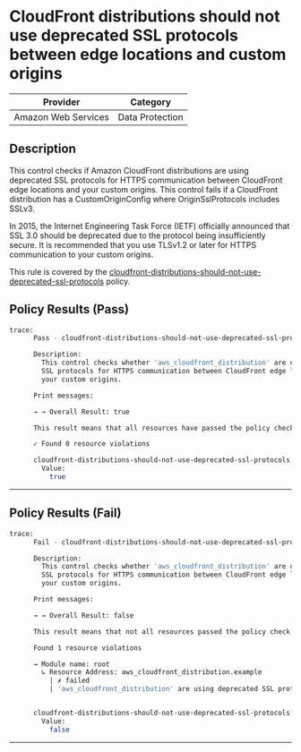 # CloudFront distributions should not use deprecated SSL protocols between edge locations and custom origins

| Provider            | Category        |
|---------------------|-----------------|
| Amazon Web Services | Data Protection |

## Description

This control checks if Amazon CloudFront distributions are using deprecated SSL protocols for HTTPS communication between CloudFront edge locations and your custom origins. This control fails if a CloudFront distribution has a CustomOriginConfig where OriginSslProtocols includes SSLv3.

In 2015, the Internet Engineering Task Force (IETF) officially announced that SSL 3.0 should be deprecated due to the protocol being insufficiently secure. It is recommended that you use TLSv1.2 or later for HTTPS communication to your custom origins.

This rule is covered by the [cloudfront-distributions-should-not-use-deprecated-ssl-protocols](https://github.com/hashicorp/policy-library-NIST-Policy-Set-for-AWS-Terraform/blob/main/policies/cloudfront/cloudfront-distributions-should-not-use-deprecated-ssl-protocols.sentinel) policy.

## Policy Results (Pass)
```bash
trace:
      Pass - cloudfront-distributions-should-not-use-deprecated-ssl-protocols.sentinel

      Description:
        This control checks whether 'aws_cloudfront_distribution' are using deprecated
        SSL protocols for HTTPS communication between CloudFront edge locations and
        your custom origins.

      Print messages:

      → → Overall Result: true

      This result means that all resources have passed the policy check for the policy cloudfront-distributions-should-not-use-deprecated-ssl-protocols.

      ✓ Found 0 resource violations

      cloudfront-distributions-should-not-use-deprecated-ssl-protocols.sentinel:51:1 - Rule "main"
        Value:
          true
```

---

## Policy Results (Fail)
```bash
trace:
      Fail - cloudfront-distributions-should-not-use-deprecated-ssl-protocols.sentinel

      Description:
        This control checks whether 'aws_cloudfront_distribution' are using deprecated
        SSL protocols for HTTPS communication between CloudFront edge locations and
        your custom origins.

      Print messages:

      → → Overall Result: false

      This result means that not all resources passed the policy check and the protected behavior is not allowed for the policy cloudfront-distributions-should-not-use-deprecated-ssl-protocols.

      Found 1 resource violations

      → Module name: root
        ↳ Resource Address: aws_cloudfront_distribution.example
          | ✗ failed
          | 'aws_cloudfront_distribution' are using deprecated SSL protocols for HTTPS communication between CloudFront edge locations and your custom origins. Refer to https://docs.aws.amazon.com/securityhub/latest/userguide/cloudfront-controls.html#cloudfront-10 for more details.


      cloudfront-distributions-should-not-use-deprecated-ssl-protocols.sentinel:51:1 - Rule "main"
        Value:
          false
```

---
